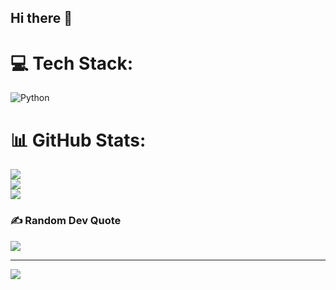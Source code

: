 ## Hi there 👋

# 💻 Tech Stack:
![Python](https://img.shields.io/badge/python-3670A0?style=for-the-badge&logo=python&logoColor=ffdd54)
# 📊 GitHub Stats:
![](https://github-readme-stats.vercel.app/api?username=aram2608&theme=dark&hide_border=false&include_all_commits=false&count_private=false)<br/>
![](https://github-readme-streak-stats.herokuapp.com/?user=aram2608&theme=dark&hide_border=false)<br/>
![](https://github-readme-stats.vercel.app/api/top-langs/?username=aram2608&theme=dark&hide_border=false&include_all_commits=false&count_private=false&layout=compact)

### ✍️ Random Dev Quote
![](https://quotes-github-readme.vercel.app/api?type=horizontal&theme=radical)

---
[![](https://visitcount.itsvg.in/api?id=aram2608&icon=0&color=0)](https://visitcount.itsvg.in)

<!-- Proudly created with GPRM ( https://gprm.itsvg.in ) -->
